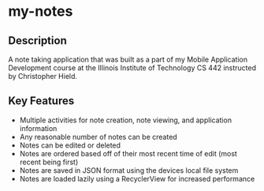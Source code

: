 # my-notes

## Description

A note taking application that was built as a part of my Mobile Application Development course at the Illinois Institute of Technology CS 442 instructed by Christopher Hield.

## Key Features

- Multiple activities for note creation, note viewing, and application information
- Any reasonable number of notes can be created
- Notes can be edited or deleted
- Notes are ordered based off of their most recent time of edit (most recent being first)
- Notes are saved in JSON format using the devices local file system
- Notes are loaded lazily using a RecyclerView for increased performance
